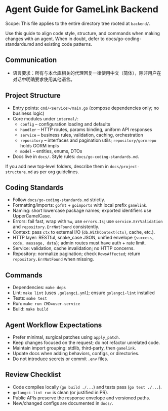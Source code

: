 # Agent Guide for GameLink Backend

Scope: This file applies to the entire directory tree rooted at `backend/`.

Use this guide to align code style, structure, and commands when making changes with an agent. When in doubt, defer to docs/go-coding-standards.md and existing code patterns.

## Communication

- 语言要求：所有与本仓库相关的代理回复一律使用中文（简体），除非用户在对话中明确要求使用其他语言。

## Project Structure

- Entry points: `cmd/<service>/main.go` (compose dependencies only; no business logic)
- Core modules under `internal/`:
  - `config` – configuration loading and defaults
  - `handler` – HTTP routes, params binding, uniform API responses
  - `service` – business rules, validation, caching, orchestration
  - `repository` – interfaces and pagination utils; `repository/gormrepo` holds GORM impls
  - `model` – entities, enums, DTOs
- Docs live in `docs/`. Style rules: `docs/go-coding-standards.md`.

If you add new top‑level folders, describe them in `docs/project-structure.md` as per org guidelines.

## Coding Standards

- Follow `docs/go-coding-standards.md` strictly.
- Formatting/imports: `gofmt` + `goimports` with local prefix `gamelink`.
- Naming: short lowercase package names; exported identifiers use UpperCamelCase.
- Errors: fail fast, wrap with `%w`, use `errors.Is`; use `service.ErrValidation` and `repository.ErrNotFound` consistently.
- Context: pass `ctx` to external I/O (`db.WithContext(ctx)`, cache, etc.).
- HTTP layer: RESTful, snake_case JSON, unified envelope `{success, code, message, data}`; admin routes must have auth + rate limit.
- Service: validation, cache invalidation; no HTTP concerns.
- Repository: normalize pagination; check `RowsAffected`; return `repository.ErrNotFound` when missing.

## Commands

- Dependencies: `make deps`
- Lint: `make lint` (uses `.golangci.yml`); ensure `golangci-lint` installed
- Tests: `make test`
- Run: `make run CMD=user-service`
- Build: `make build`

## Agent Workflow Expectations

- Prefer minimal, surgical patches using `apply_patch`.
- Keep changes focused on the request; do not refactor unrelated code.
- Maintain import grouping: stdlib, third‑party, then `gamelink`.
- Update docs when adding behaviors, configs, or directories.
- Do not introduce secrets or commit `.env` files.

## Review Checklist

- Code compiles locally (`go build ./...`) and tests pass (`go test ./...`).
- `golangci-lint run` is clean (or justified in PR).
- Public APIs preserve the response envelope and versioned paths.
- New/changed configs are documented in `docs/`.
